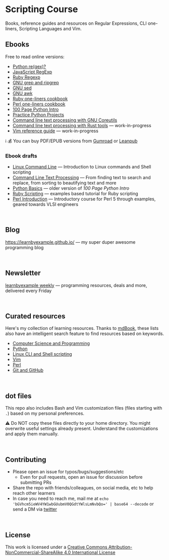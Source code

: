 # Scripting Course

Books, reference guides and resources on Regular Expressions, CLI one-liners, Scripting Languages and Vim.

## Ebooks

Free to read online versions:

* [Python re(gex)?](https://learnbyexample.github.io/py_regular_expressions/)
* [JavaScript RegExp](https://learnbyexample.github.io/learn_js_regexp/)
* [Ruby Regexp](https://learnbyexample.github.io/Ruby_Regexp/)
* [GNU grep and ripgrep](https://learnbyexample.github.io/learn_gnugrep_ripgrep/)
* [GNU sed](https://learnbyexample.github.io/learn_gnused/)
* [GNU awk](https://learnbyexample.github.io/learn_gnuawk/)
* [Ruby one-liners cookbook](https://learnbyexample.github.io/learn_ruby_oneliners/)
* [Perl one-liners cookbook](https://learnbyexample.github.io/learn_perl_oneliners/)
* [100 Page Python Intro](https://learnbyexample.github.io/100_page_python_intro/)
* [Practice Python Projects](https://learnbyexample.github.io/practice_python_projects/)
* [Command line text processing with GNU Coreutils](https://learnbyexample.github.io/cli_text_processing_coreutils/)
* [Command line text processing with Rust tools](https://learnbyexample.github.io/cli_text_processing_rust/) — work-in-progress
* [Vim reference guide](https://learnbyexample.github.io/vim_reference/) — work-in-progress

:information_source: :moneybag: You can buy PDF/EPUB versions from [Gumroad](https://learnbyexample.gumroad.com/) or [Leanpub](https://leanpub.com/u/learnbyexample)

### Ebook drafts

* [Linux Command Line](https://github.com/learnbyexample/Linux_command_line) — Introduction to Linux commands and Shell scripting
* [Command Line Text Processing](https://github.com/learnbyexample/Command-line-text-processing) — From finding text to search and replace, from sorting to beautifying text and more
* [Python Basics](https://github.com/learnbyexample/Python_Basics) — older version of *100 Page Python Intro*
* [Ruby Scripting](https://github.com/learnbyexample/Ruby_Scripting) — examples based tutorial for Ruby scripting
* [Perl Introduction](https://github.com/learnbyexample/Perl_intro) — Introductory course for Perl 5 through examples, geared towards VLSI engineers

<br>

## Blog

https://learnbyexample.github.io/ — my super duper awesome programming blog

<br>

## Newsletter

[learnbyexample weekly](https://learnbyexample.gumroad.com/l/learnbyexample-weekly) — programming resources, deals and more, delivered every Friday

<br>

## Curated resources

Here's my collection of learning resources. Thanks to [mdBook](https://github.com/rust-lang/mdBook), these lists also have an intelligent search feature to find resources based on keywords.

* [Computer Science and Programming](https://learnbyexample.github.io/curated_resources/cs_programming.html)
* [Python](https://learnbyexample.github.io/py_resources/)
* [Linux CLI and Shell scripting](https://learnbyexample.github.io/curated_resources/linux_cli_scripting.html)
* [Vim](https://learnbyexample.github.io/curated_resources/vim.html)
* [Perl](https://learnbyexample.github.io/curated_resources/perl.html)
* [Git and GitHub](https://learnbyexample.github.io/curated_resources/git_and_github.html)

<br>

## dot files

This repo also includes Bash and Vim customization files (files starting with `.`) based on my personal preferences.

⚠️ Do NOT copy these files directly to your home directory. You might overwrite useful settings already present. Understand the customizations and apply them manually.

<br>

## Contributing

* Please open an issue for typos/bugs/suggestions/etc
    * Even for pull requests, open an issue for discussion before submitting PRs
* Share the repo with friends/colleagues, on social media, etc to help reach other learners
* In case you need to reach me, mail me at `echo 'bGVhcm5ieWV4YW1wbGUubmV0QGdtYWlsLmNvbQo=' | base64 --decode` or send a DM via [twitter](https://twitter.com/learn_byexample)

<br>

## License

This work is licensed under a [Creative Commons Attribution-NonCommercial-ShareAlike 4.0 International License](https://creativecommons.org/licenses/by-nc-sa/4.0/)
